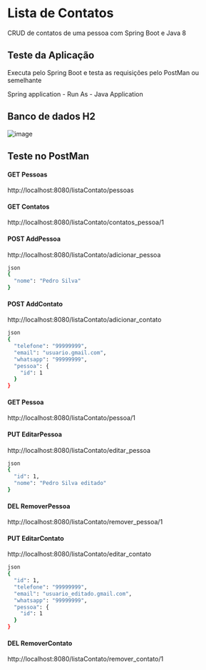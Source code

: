 # Lista de Contatos
CRUD de contatos de uma pessoa com Spring Boot e Java 8

## Teste da Aplicação

Executa pelo Spring Boot e testa as requisições pelo PostMan ou semelhante

Spring application - Run As - Java Application

## Banco de dados H2

![image](https://user-images.githubusercontent.com/7042663/191767845-c86bb2d0-528f-40ae-8070-42bd98879682.png)


## Teste no PostMan

#### GET Pessoas

http://localhost:8080/listaContato/pessoas

#### GET Contatos

http://localhost:8080/listaContato/contatos_pessoa/1

#### POST AddPessoa
http://localhost:8080/listaContato/adicionar_pessoa

```sh
json
{
  "nome": "Pedro Silva"
}
```

#### POST AddContato
http://localhost:8080/listaContato/adicionar_contato

```sh
json
{
  "telefone": "99999999",
  "email": "usuario.gmail.com",
  "whatsapp": "99999999",
  "pessoa": {
    "id": 1
  }
}
```

#### GET Pessoa

http://localhost:8080/listaContato/pessoa/1

#### PUT EditarPessoa

http://localhost:8080/listaContato/editar_pessoa

```sh
json
{
  "id": 1,
  "nome": "Pedro Silva editado"
}
```

#### DEL RemoverPessoa

http://localhost:8080/listaContato/remover_pessoa/1

#### PUT EditarContato

http://localhost:8080/listaContato/editar_contato

```sh
json
{
  "id": 1,
  "telefone": "99999999",
  "email": "usuario_editado.gmail.com",
  "whatsapp": "99999999",
  "pessoa": {
    "id": 1
  }
}
```

#### DEL RemoverContato

http://localhost:8080/listaContato/remover_contato/1

